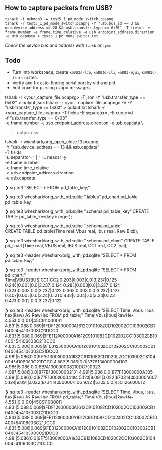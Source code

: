 ## How to capture packets from USB?

```
tshark -i usbmon3 -w test5_1_pd_mode_switch.pcapng
tshark -r test5_1_pd_mode_switch.pcapng -Y "usb.bus_id == 3 && usb.device_address == 28 && usb.transfer_type == 0x03" -T fields -e frame.number -e frame.time_relative -e usb.endpoint_address.direction -e usb.capdata > test5_1_pd_mode_switch.txt
```

*Check the device bus and address with `lsusb` or `cyme`*

## Todo

- Turn into workspace, create `km003c-lib`, `km003c-cli`, `km003-egui`, `km003c-tauri` crates.
- Verify and fix auto-finding serial port by vid and pid.
- Add crate for parsing usbpd messages.


tshark -r <your_capture_file.pcapng> -T json -Y "usb.transfer_type == 0x03" > output.json
tshark -r <your_capture_file.pcapng> -V -Y "usb.transfer_type == 0x03" > output.txt
tshark -r <your_capture_file.pcapng> -T fields -E separator=, -E quote=d \
  -f "usb.transfer_type == 0x03" \
  -e frame.number -e usb.endpoint_address.direction -e usb.capdata \
  > output.csv

  tshark -r wireshark/orig_open_close.13.pcapng \
  -Y "usb.device_address == 13 && usb.capdata" \
  -T fields \
  -E separator=" | " -E header=y \
  -e frame.number \
  -e frame.time_relative \
  -e usb.endpoint_address.direction \
  -e usb.capdata


❯ sqlite3  "SELECT * FROM pd_table_key;"                 

❯ sqlite3 wireshark/orig_with_pd.sqlite ".tables"
pd_chart      pd_table      pd_table_key

❯ sqlite3 wireshark/orig_with_pd.sqlite ".schema pd_table_key"
CREATE TABLE pd_table_key(key integer);

❯ sqlite3 wireshark/orig_with_pd.sqlite ".schema pd_table"    
CREATE TABLE pd_table(Time real, Vbus real, Ibus real, Raw Blob);

❯ sqlite3 wireshark/orig_with_pd.sqlite ".schema pd_chart"
CREATE TABLE pd_chart(Time real, VBUS real, IBUS real, CC1 real, CC2 real);

❯ sqlite3 -header wireshark/orig_with_pd.sqlite "SELECT * FROM pd_table_key;"

❯ sqlite3 -header wireshark/orig_with_pd.sqlite "SELECT * FROM pd_chart;"    
Time|VBUS|IBUS|CC1|CC2
0.203|0.003|0.0|3.237|0.125
0.246|0.003|0.0|3.237|0.124
0.283|0.003|0.0|3.237|0.124
0.323|0.003|0.0|3.237|0.122
0.363|0.003|0.0|3.237|0.123
0.402|0.005|0.0|3.24|0.121
0.432|0.004|0.0|3.24|0.123
0.473|0.002|0.0|3.237|0.122


❯ sqlite3 -header wireshark/orig_with_pd.sqlite "SELECT Time, Vbus, Ibus, hex(Raw) AS RawHex FROM pd_table;"
Time|Vbus|Ibus|RawHex
4.553|0.0|0.0|45C911000011
4.831|5.088|0.069|9FDF12000000A1612C9101082CD102002CC103002CB10400454106003C21DCC0
4.833|5.088|0.069|9FE112000000A1612C9101082CD102002CC103002CB10400454106003C21DCC0
4.835|5.086|0.069|9FE312000000A1612C9101082CD102002CC103002CB10400454106003C21DCC0
4.981|5.086|0.0|9F7513000000A1632C9101082CD102002CC103002CB10400454106003C21DCC0
4.982|5.086|0.0|8776130000004102
4.986|5.086|0.0|8B7A130000008210DC700323
4.987|5.086|0.0|877B130000002101
4.991|5.086|0.0|877F13000000A305
4.991|5.086|0.0|877F130000004104
5.123|9.091|0.022|870314000000A607
5.124|9.091|0.022|8704140000004106
9.921|5.105|0.0|45C126000012


❯ sqlite3 -header wireshark/orig_with_pd.sqlite "SELECT Time, Vbus, Ibus, hex(Raw) AS RawHex FROM pd_table;"
Time|Vbus|Ibus|RawHex
4.553|0.0|0.0|45C911000011
4.831|5.088|0.069|9FDF12000000A1612C9101082CD102002CC103002CB10400454106003C21DCC0
4.833|5.088|0.069|9FE112000000A1612C9101082CD102002CC103002CB10400454106003C21DCC0
4.835|5.086|0.069|9FE312000000A1612C9101082CD102002CC103002CB10400454106003C21DCC0
4.981|5.086|0.0|9F7513000000A1632C9101082CD102002CC103002CB10400454106003C21DCC0